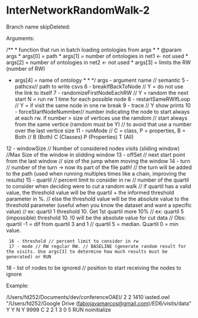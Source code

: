 # InterNetworkRandomWalk-2
Branch name skipDeleted:

Arguments:

/**
	 *  function that run in batch loading ontologies from args
	 * 
	 * @param args
	 * args[0] = path
	 * args[1] = number of ontologies in net1 <- not used
	 * args[2] = number of ontologies in net2 <- not used
	 * args[3] = limits the RW (number of RW)
   * args[4] = name of ontology
	 * 
	 * 
	 */
   args - argument name // semantic
   5 - pathcsv// path to write csvs 
   6 - breakIfBackToNode // Y = do not use the link to itself
   7 - randomizeFirstNodeEachRW // Y = random the next start N = run rw 1 time for each possible node 
   8 - restartSameRWIfLoop // Y  = if visit the same node in one rw break 
   9 - trace // Y show prints
   10 - forceStartNodeNummber// number indicating the node to start always at each rw. if number > size of vertices use the ramdom 
   // start always from the same vertice (ramdom must be Y)
		// to avoid that use a number over the last vertice size
   11 - runMode // C = class, P = properties, B = Both
   // B (Both) C (Classes) P (Properties) T (All)
   
   12 - windowSize // Number of considered nodes visits (sliding window) //Max Size of the window in slidding window
   13 - offSet // next start point from the last window // size of the jump whem moving the window
   14 - turn // number of the turn -> now its part of the file path! // the turn will be added to the path (used when running multiples times like a chain, improving the results)
   15 - quartil // percent limit to consider in rw // number of the quartil to consider when deciding were to cut a random walk
   		// if quartil has a valid value, the threshold value will be the quartil + the informed threshold parameter in %.
		// else the threshold value will be the absolute value to the threshold parameter (useful when you know the dataset and want a specific value)
		// ex: quartil 1 threshold 10. Get 1st quartil more 10%
		// ex: quartil 5 (impossible) threshold 10. !0 will be the absolute value for cut data
		// Obs: quartil -1 = dif from quartil 3 and 1
		// quartil 5 = median. Quartil 0 = min value.


 	 16 - threshold // percent limit to consider in rw
 	 17 - mode // RW regular RW. // BASELINE (generate random result for the visits. Use args[3] to determine how much results must be generated) or RUN

   18  - list of nodes to be ignored // position to start receiving the nodes to ignore






Example:

/Users/fd252/Documents/dev/conferenceOAEI/
2
2
1410
iasted.owl
"/Users/fd252/Google Drive (fabiojavamarcos@gmail.com)/ED6/visits/data"
Y
Y
N
Y
9999
C
2
2
1
3
0
5
RUN
noinitialize
